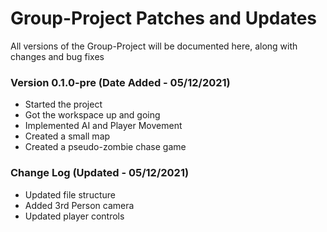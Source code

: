 # Group-Project Patches and Updates
All versions of the Group-Project will be documented here, along with changes and bug fixes

### Version 0.1.0-pre (Date Added - 05/12/2021)
- Started the project
- Got the workspace up and going
- Implemented AI and Player Movement
- Created a small map
- Created a pseudo-zombie chase game

### Change Log (Updated - 05/12/2021)
- Updated file structure
- Added 3rd Person camera
- Updated player controls
